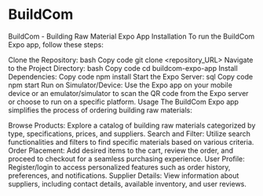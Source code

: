 # BuildCom
BuildCom - Building Raw Material Expo App
Installation
To run the BuildCom Expo app, follow these steps:

Clone the Repository:
bash
Copy code
git clone <repository_URL>
Navigate to the Project Directory:
bash
Copy code
cd buildcom-expo-app
Install Dependencies:
Copy code
npm install
Start the Expo Server:
sql
Copy code
npm start
Run on Simulator/Device:
Use the Expo app on your mobile device or an emulator/simulator to scan the QR code from the Expo server or choose to run on a specific platform.
Usage
The BuildCom Expo app simplifies the process of ordering building raw materials:

Browse Products: Explore a catalog of building raw materials categorized by type, specifications, prices, and suppliers.
Search and Filter: Utilize search functionalities and filters to find specific materials based on various criteria.
Order Placement: Add desired items to the cart, review the order, and proceed to checkout for a seamless purchasing experience.
User Profile: Register/login to access personalized features such as order history, preferences, and notifications.
Supplier Details: View information about suppliers, including contact details, available inventory, and user reviews.
